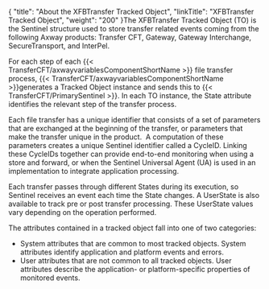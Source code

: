 {
    "title": "About the XFBTransfer Tracked Object",
    "linkTitle": "XFBTransfer Tracked Object",
    "weight": "200"
}The XFBTransfer Tracked Object (TO) is the Sentinel structure used to store transfer related events coming from the following Axway products: Transfer CFT, Gateway, Gateway Interchange, SecureTransport, and InterPel.

For each step of each {{< TransferCFT/axwayvariablesComponentShortName  >}} file transfer process, {{< TransferCFT/axwayvariablesComponentShortName  >}}generates a Tracked Object instance and sends this to {{< TransferCFT/PrimarySentinel  >}}. In each TO instance, the State attribute identifies the relevant step of the transfer process.

Each file transfer has a unique identifier that consists of a set of parameters that are exchanged at the beginning of the transfer, or parameters that make the transfer unique in the product.  A computation of these parameters creates a unique Sentinel identifier called a CycleID. Linking these CycleIDs together can provide end-to-end monitoring when using a store and forward, or when the Sentinel Universal Agent (UA) is used in an implementation to integrate application processing.

Each transfer passes through different States during its execution, so Sentinel receives an event each time the State changes. A UserState is also available to track pre or post transfer processing. These UserState values vary depending on the operation performed.  

The attributes contained in a tracked object fall into one of two categories:

- System attributes that are common to most tracked objects. System attributes identify application and platform events and errors.
- User attributes that are not common to all tracked objects. User attributes describe the application- or platform-specific properties of monitored events.

